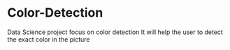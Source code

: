 # Color-Detection
Data Science project focus on color detection
It will help the user to detect the exact color in the picture